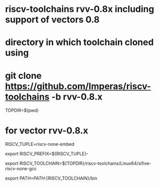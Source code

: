 # riscv-toolchains rvv-0.8x including support of vectors 0.8

# directory in which toolchain cloned using 
#   git clone https://github.com/Imperas/riscv-toolchains -b rvv-0.8.x

TOPDIR=$(pwd)

# for vector rvv-0.8.x
RISCV_TUPLE=riscv-none-embed

export RISCV_PREFIX=${RISCV_TUPLE}-

export RISCV_TOOLCHAIN=${TOPDIR}/riscv-toolchains/Linux64/sifive-riscv-none-gcc

export PATH=${PATH}:${RISCV_TOOLCHAIN}/bin
